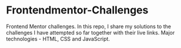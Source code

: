 # Frontendmentor-Challenges
Frontend Mentor challenges. 
In this repo, I share my solutions to the challenges I have attempted so far together with their live links. Major technologies - HTML, CSS and JavaScript. 
